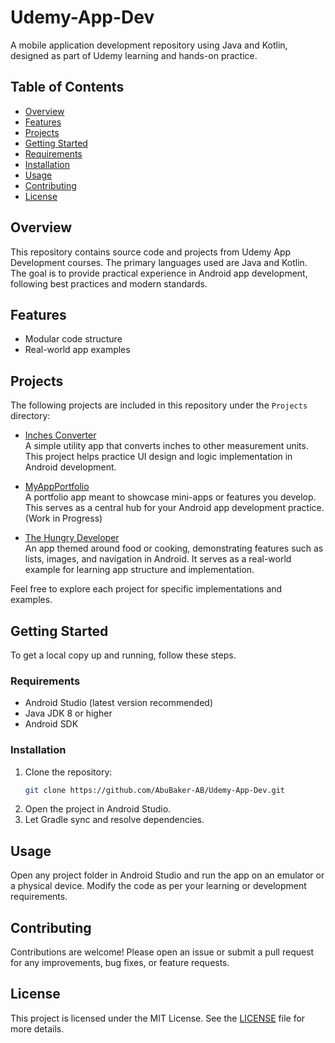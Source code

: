 # Udemy-App-Dev

A mobile application development repository using Java and Kotlin, designed as part of Udemy learning and hands-on practice.

## Table of Contents

- [Overview](#overview)
- [Features](#features)
- [Projects](#projects)
- [Getting Started](#getting-started)
- [Requirements](#requirements)
- [Installation](#installation)
- [Usage](#usage)
- [Contributing](#contributing)
- [License](#license)

## Overview

This repository contains source code and projects from Udemy App Development courses. The primary languages used are Java and Kotlin. The goal is to provide practical experience in Android app development, following best practices and modern standards.

## Features

- Modular code structure
- Real-world app examples

## Projects

The following projects are included in this repository under the `Projects` directory:

- [Inches Converter](https://github.com/AbuBaker-AB/Udemy-App-Dev/tree/main/Projects/Inches%20Converter)  
  A simple utility app that converts inches to other measurement units. This project helps practice UI design and logic implementation in Android development.

- [MyAppPortfolio](https://github.com/AbuBaker-AB/Udemy-App-Dev/tree/main/Projects/MyAppPortfolio)  
  A portfolio app meant to showcase mini-apps or features you develop. This serves as a central hub for your Android app development practice. (Work in Progress)

- [The Hungry Developer](https://github.com/AbuBaker-AB/Udemy-App-Dev/tree/main/Projects/The%20HungryDeveloper)  
  An app themed around food or cooking, demonstrating features such as lists, images, and navigation in Android. It serves as a real-world example for learning app structure and implementation.

Feel free to explore each project for specific implementations and examples.

## Getting Started

To get a local copy up and running, follow these steps.

### Requirements

- Android Studio (latest version recommended)
- Java JDK 8 or higher
- Android SDK

### Installation

1. Clone the repository:
   ```bash
   git clone https://github.com/AbuBaker-AB/Udemy-App-Dev.git
   ```
2. Open the project in Android Studio.
3. Let Gradle sync and resolve dependencies.

## Usage

Open any project folder in Android Studio and run the app on an emulator or a physical device. Modify the code as per your learning or development requirements.

## Contributing

Contributions are welcome! Please open an issue or submit a pull request for any improvements, bug fixes, or feature requests.

## License

This project is licensed under the MIT License. See the [LICENSE](LICENSE) file for more details.
